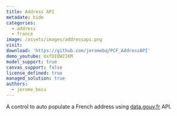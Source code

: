 ```yaml
---
title: Address API
metadate: hide
categories:
  - address
  - france
image: /assets/images/addressapi.png
visit: 
download: 'https://github.com/jeromebq/PCF_AddressAPI'
demo_youtube: UxfDIQW2IKM
model_support: true
canvas_support: false
license_defined: true
managed_solution: true
authors:
  - jerome_becu
---
```

A control to auto populate a French address using <a target="_blank" href="https://www.data.gouv.fr/fr/">data.gouv.fr</a> API.
